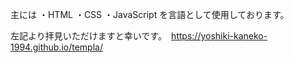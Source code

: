 主には
・HTML
・CSS
・JavaScript
を言語として使用しております。

左記より拝見いただけますと幸いです。　https://yoshiki-kaneko-1994.github.io/templa/
